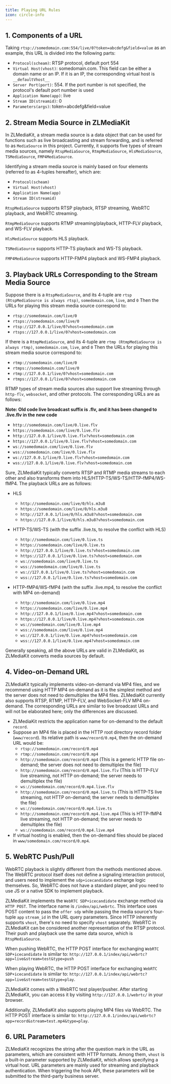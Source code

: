 ```yaml
---
title: Playing URL Rules
icon: circle-info
---
```


## 1. Components of a URL

Taking `rtsp://somedomain.com:554/live/0?token=abcdefg&field=value` as an example, this URL is divided into the following parts:

- `Protocol(scheam)`: RTSP protocol, default port 554
- `Virtual Host(vhost)`: somedomain.com. This field can be either a domain name or an IP. If it is an IP, the corresponding virtual host is `__defaultVhost__`
- `Server Port(port)`: 554. If the port number is not specified, the protocol's default port number is used
- `Application Name(app)`: live
- `Stream ID(streamid)`: 0
- `Parameters(args)`: token=abcdefg&field=value

## 2. Stream Media Source in ZLMediaKit

In ZLMediaKit, a stream media source is a data object that can be used for functions such as live broadcasting and stream forwarding, and is referred to as `MediaSource` in this project. Currently, it supports five types of stream media sources, namely `RtspMediaSource`, `RtmpMediaSource`, `HlsMediaSource`, `TSMediaSource`, `FMP4MediaSource`.

Identifying a stream media source is mainly based on four elements (referred to as 4-tuples hereafter), which are:

- `Protocol(scheam)`
- `Virtual Host(vhost)`
- `Application Name(app)`
- `Stream ID(streamid)`

`RtspMediaSource` supports RTSP playback, RTSP streaming, WebRTC playback, and WebRTC streaming.

`RtmpMediaSource` supports RTMP streaming/playback, HTTP-FLV playback, and WS-FLV playback.

`HlsMediaSource` supports HLS playback.

`TSMediaSource` supports HTTP-TS playback and WS-TS playback.

`FMP4MediaSource` supports HTTP-FMP4 playback and WS-FMP4 playback.

## 3. Playback URLs Corresponding to the Stream Media Source

Suppose there is a `RtspMediaSource`, and its 4-tuple are `rtsp (RtspMediaSource is always rtsp)`, `somedomain.com`, `live`, and `0`
Then the URLs for playing this stream media source correspond to:

- `rtsp://somedomain.com/live/0`
- `rtsps://somedomain.com/live/0`
- `rtsp://127.0.0.1/live/0?vhost=somedomain.com`
- `rtsps://127.0.0.1/live/0?vhost=somedomain.com`

If there is a `RtmpMediaSource`, and its 4-tuple are `rtmp (RtmpMediaSource is always rtmp)`, `somedomain.com`, `live`, and `0`
Then the URLs for playing this stream media source correspond to:

- `rtmp://somedomain.com/live/0`
- `rtmps://somedomain.com/live/0`
- `rtmp://127.0.0.1/live/0?vhost=somedomain.com`
- `rtmps://127.0.0.1/live/0?vhost=somedomain.com`

RTMP types of stream media sources also support live streaming through `http-flv`, `websocket`, and other protocols. The corresponding URLs are as follows:

**Note: Old code live broadcast suffix is .flv, and it has been changed to .live.flv in the new code**

- `http://somedomain.com/live/0.live.flv`
- `https://somedomain.com/live/0.live.flv`
- `http://127.0.0.1/live/0.live.flv?vhost=somedomain.com`
- `https://127.0.0.1/live/0.live.flv?vhost=somedomain.com`
- `ws://somedomain.com/live/0.live.flv`
- `wss://somedomain.com/live/0.live.flv`
- `ws://127.0.0.1/live/0.live.flv?vhost=somedomain.com`
- `wss://127.0.0.1/live/0.live.flv?vhost=somedomain.com`

Sure, ZLMediaKit typically converts RTSP and RTMP media streams to each other and also transforms them into HLS/HTTP-TS/WS-TS/HTTP-fMP4/WS-fMP4. The playback URLs are as follows:

- HLS

  - `http://somedomain.com/live/0/hls.m3u8`
  - `https://somedomain.com/live/0/hls.m3u8`
  - `http://127.0.0.1/live/0/hls.m3u8?vhost=somedomain.com`
  - `https://127.0.0.1/live/0/hls.m3u8?vhost=somedomain.com`

- HTTP-TS/WS-TS (with the suffix .live.ts, to resolve the conflict with HLS)

  - `http://somedomain.com/live/0.live.ts`
  - `https://somedomain.com/live/0.live.ts`
  - `http://127.0.0.1/live/0.live.ts?vhost=somedomain.com`
  - `https://127.0.0.1/live/0.live.ts?vhost=somedomain.com`
  - `ws://somedomain.com/live/0.live.ts`
  - `wss://somedomain.com/live/0.live.ts`
  - `ws://127.0.0.1/live/0.live.ts?vhost=somedomain.com`
  - `wss://127.0.0.1/live/0.live.ts?vhost=somedomain.com`

- HTTP-fMP4/WS-fMP4 (with the suffix .live.mp4, to resolve the conflict with MP4 on-demand)
  - `http://somedomain.com/live/0.live.mp4`
  - `https://somedomain.com/live/0.live.mp4`
  - `http://127.0.0.1/live/0.live.mp4?vhost=somedomain.com`
  - `https://127.0.0.1/live/0.live.mp4?vhost=somedomain.com`
  - `ws://somedomain.com/live/0.live.mp4`
  - `wss://somedomain.com/live/0.live.mp4`
  - `ws://127.0.0.1/live/0.live.mp4?vhost=somedomain.com`
  - `wss://127.0.0.1/live/0.live.mp4?vhost=somedomain.com`

Generally speaking, all the above URLs are valid in ZLMediaKit, as ZLMediaKit converts media sources by default.

## 4. Video-on-Demand URL

ZLMediaKit typically implements video-on-demand via MP4 files, and we recommend using HTTP MP4 on-demand as it is the simplest method and the server does not need to demultiplex the MP4 files. ZLMediaKit currently also supports RTSP, RTMP, HTTP-FLV, and WebSocket-FLV MP4 on-demand. The corresponding URLs are similar to live broadcast URLs and will not be elaborated here; only the differences are discussed.

- ZLMediaKit restricts the application name for on-demand to the default `record`.
- Suppose an MP4 file is placed in the HTTP root directory record folder (`www/record`). Its relative path is `www/record/0.mp4`, then the on-demand URL would be:
  - `rtsp://somedomain.com/record/0.mp4`
  - `rtmp://somedomain.com/record/0.mp4`
  - `http://somedomain.com/record/0.mp4` (This is a generic HTTP file on-demand; the server does not need to demultiplex the file)
  - `http://somedomain.com/record/0.mp4.live.flv` (This is HTTP-FLV live streaming, not HTTP on-demand; the server needs to demultiplex the file)
  - `ws://somedomain.com/record/0.mp4.live.flv`
  - `http://somedomain.com/record/0.mp4.live.ts` (This is HTTP-TS live streaming, not HTTP on-demand; the server needs to demultiplex the file)
  - `ws://somedomain.com/record/0.mp4.live.ts`
  - `http://somedomain.com/record/0.mp4.live.mp4` (This is HTTP-fMP4 live streaming, not HTTP on-demand; the server needs to demultiplex the file)
  - `ws://somedomain.com/record/0.mp4.live.mp4`
- If virtual hosting is enabled, then the on-demand files should be placed in `www/somedomain.com/record/0.mp4`.

## 5. WebRTC Push/Pull

WebRTC playback is slightly different from the methods mentioned above. The WebRTC protocol itself does not define a signaling interaction protocol, and users need to implement the `sdp+icecandidate` exchange logic themselves. So, WebRTC does not have a standard player, and you need to use JS or a native SDK to implement playback.

ZLMediaKit implements the `WebRTC SDP+icecandidate` exchange method via `HTTP POST`. The interface name is `/index/api/webrtc`. This interface uses POST content to pass the `offer sdp` while passing the media source's four-tuple `app` `stream_id` in the URL query parameters. Since HTTP inherently supports `vhost`, there's no need to specify `vhost` separately. WebRTC in ZLMediaKit can be considered another representation of the RTSP protocol. Their push and playback use the same data source, which is `RtspMediaSource`.

When pushing WebRTC, the HTTP POST interface for exchanging `WebRTC SDP+icecandidate` is similar to: `http://127.0.0.1/index/api/webrtc?app=live&stream=test&type=push`

When playing WebRTC, the HTTP POST interface for exchanging `WebRTC SDP+icecandidate` is similar to: `http://127.0.0.1/index/api/webrtc?app=live&stream=test&type=play`.

ZLMediaKit comes with a WebRTC test player/pusher. After starting ZLMediaKit, you can access it by visiting `http://127.0.0.1/webrtc/` in your browser.

Additionally, ZLMediaKit also supports playing MP4 files via WebRTC. The HTTP POST interface is similar to: `http://127.0.0.1/index/api/webrtc?app=record&stream=test.mp4&type=play`.

## 6. URL Parameters

ZLMediaKit recognizes the string after the question mark in the URL as parameters, which are consistent with HTTP formats. Among them, `vhost` is a built-in parameter supported by ZLMediaKit, which allows specifying a virtual host. URL parameters are mainly used for streaming and playback authentication. When triggering the hook API, these parameters will be submitted to the third-party business server.
